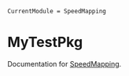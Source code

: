 ```@meta
CurrentModule = SpeedMapping
```

# MyTestPkg

Documentation for [SpeedMapping](https://github.com/NicolasL-S/SpeedMapping.jl).

```@index
```
